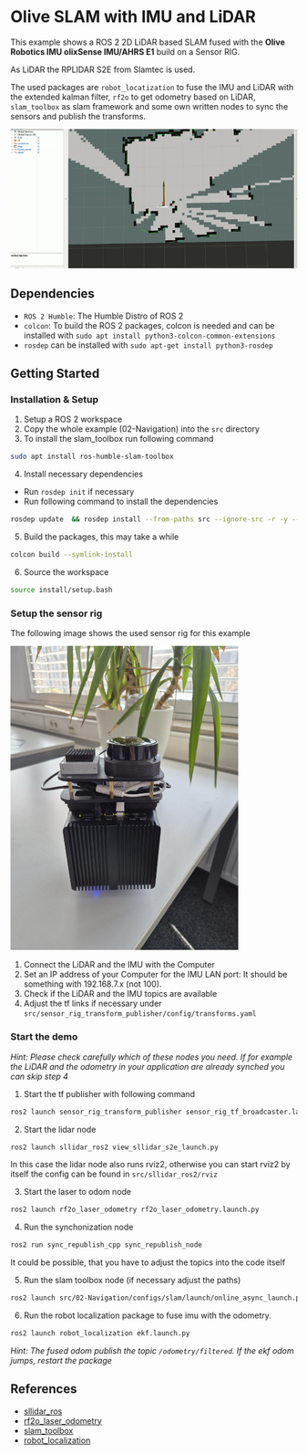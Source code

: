 # Olive SLAM with IMU and LiDAR

This example shows a ROS 2 2D LiDAR based SLAM fused with the **Olive Robotics IMU olixSense IMU/AHRS E1** build on a Sensor RIG.

As LiDAR the RPLIDAR S2E from Slamtec is used.

The used packages are `robot_locatization` to fuse the IMU and LiDAR with the extended kalman filter, `rf2o` to get odometry based on LiDAR, `slam_toolbox` as slam framework and some own written nodes to sync the sensors and publish the transforms.

<img src="./images/slam_demo.gif" alt="rig_front" width="800"/>


## Dependencies
- `ROS 2 Humble`: The Humble Distro of ROS 2
- `colcon`: To build the ROS 2 packages, colcon is needed and can be installed with `sudo apt install python3-colcon-common-extensions`
- `rosdep` can be installed with `sudo apt-get install python3-rosdep`

## Getting Started

### Installation & Setup
1. Setup a ROS 2 workspace
2. Copy the whole example (02-Navigation) into the `src` directory
3. To install the slam_toolbox run following command
```bash
sudo apt install ros-humble-slam-toolbox
```
4. Install necessary dependencies
 - Run `rosdep init` if necessary
 - Run following command to install the dependencies
```bash
rosdep update  && rosdep install --from-paths src --ignore-src -r -y --rosdistro humble
```
5. Build the packages, this may take a while
```bash
colcon build --symlink-install
```
6. Source the workspace
```bash
source install/setup.bash
```

### Setup the sensor rig
The following image shows the used sensor rig for this example

<img src="./images/rig_front.jpg" alt="rig_front" width="400"/>

1. Connect the LiDAR and the IMU with the Computer
2. Set an IP address of your Computer for the IMU LAN port: It should be something with 192.168.7.x (not 100).
3. Check if the LiDAR and the IMU topics are available
4. Adjust the tf links if necessary under `src/sensor_rig_transform_publisher/config/transforms.yaml`

### Start the demo

*Hint: Please check carefully which of these nodes you need. If for example the LiDAR and the odometry in your application are already synched you can skip step 4*

1. Start the tf publisher with following command
```bash
ros2 launch sensor_rig_transform_publisher sensor_rig_tf_broadcaster.launch.py 
```
2. Start the lidar node 
```bash
ros2 launch sllidar_ros2 view_sllidar_s2e_launch.py
```
In this case the lidar node also runs rviz2, otherwise you can start rviz2 by itself the config can be found in `src/sllidar_ros2/rviz`

3. Start the laser to odom node
```bash
ros2 launch rf2o_laser_odometry rf2o_laser_odometry.launch.py
```
4. Run the synchonization node 
```bash
ros2 run sync_republish_cpp sync_republish_node
```
It could be possible, that you have to adjust the topics into the code itself

5. Run the slam toolbox node (if necessary adjust the paths)
```bash
ros2 launch src/02-Navigation/configs/slam/launch/online_async_launch.py slam_params_file:=src/02-Navigation/configs/slam/config/mapper_params_online_async.yaml
```
6. Run the robot localization package to fuse imu with the odometry.
```bash
ros2 launch robot_localization ekf.launch.py
```
*Hint: The fused odom publish the topic `/odometry/filtered`. If the ekf odom jumps, restart the package*

## References
- [sllidar_ros](https://github.com/Slamtec/sllidar_ros2)
- [rf2o_laser_odometry]( https://github.com/MAPIRlab/rf2o_laser_odometry.git)
- [slam_toolbox](https://github.com/SteveMacenski/slam_toolbox)
- [robot_localization](https://github.com/cra-ros-pkg/robot_localization)